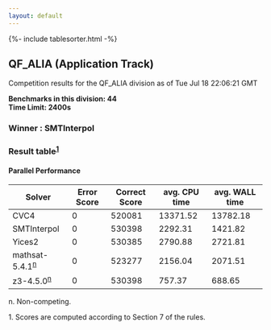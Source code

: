 ```yaml
---
layout: default
---
```

{%- include tablesorter.html -%}

##  QF_ALIA (Application Track)

Competition results for the QF_ALIA division as of Tue Jul 18 22:06:21 GMT

**Benchmarks in this division: 44**
<br/>
**Time Limit: 2400s**


###  Winner : SMTInterpol

### Result table<sup><a href="#fn1">1</a></sup>


#### Parallel Performance
<table id="parallel" class="result sorted">
<thead>
<tr>
<th class="center">Solver</th>
<th class="center">Error Score</th>
<th class="center">Correct Score</th>
<th class="center">avg. CPU time </th>
<th class="center">avg. WALL time </th>
</tr>
</thead>
<tr>
<td>CVC4</td>
<td class="right">0</td>
<td class="right">520081</td>
<td class="right">13371.52</td>
<td class="right">13782.18</td>
</tr>
<tr>
<td>SMTInterpol</td>
<td class="right">0</td>
<td class="right">530398</td>
<td class="right">2292.31</td>
<td class="right">1421.82</td>
</tr>
<tr>
<td>Yices2</td>
<td class="right">0</td>
<td class="right">530385</td>
<td class="right">2790.88</td>
<td class="right">2721.81</td>
</tr>
<tr>
<td>mathsat-5.4.1<SUP><a href="#fn">n</a></SUP>
</td>
<td class="right">0</td>
<td class="right">523277</td>
<td class="right">2156.04</td>
<td class="right">2071.51</td>
</tr>
<tr>
<td>z3-4.5.0<SUP><a href="#fn">n</a></SUP>
</td>
<td class="right">0</td>
<td class="right">530398</td>
<td class="right">757.37</td>
<td class="right">688.65</td>
</tr>
</table>
<span id="fn"> n. Non-competing.</span>

<span id="fn1"> 1. Scores are computed according to Section 7 of the rules.</span>


